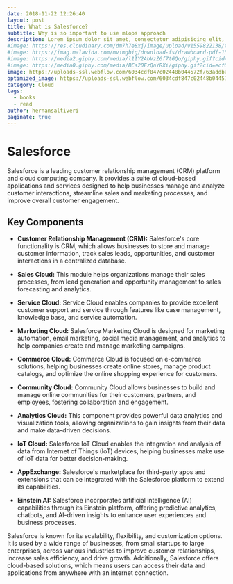 ```yaml
---
date: 2018-11-22 12:26:40
layout: post
title: What is Salesforce?
subtitle: Why is so important to use mlops approach
description: Lorem ipsum dolor sit amet, consectetur adipisicing elit, sed do eiusmod tempor incididunt ut labore et dolore magna aliqua.
#image: https://res.cloudinary.com/dm7h7e8xj/image/upload/v1559822138/theme9_v273a9.jpg
#image: https://imag.malavida.com/mvimgbig/download-fs/drawboard-pdf-15322-5.jpg
#image: https://media2.giphy.com/media/l1IY2AbVzZ6f7tGQo/giphy.gif?cid=ecf05e47c46f4c993306fa86540461d15f358257b387d43f&rid=giphy.gif
#image: https://media0.giphy.com/media/BCs20EzQnYRXi/giphy.gif?cid=ecf05e47f232b1b79d83818de57145545e1c0893e38473eb&rid=giphy.gif
image: https://uploads-ssl.webflow.com/6034cdf847c02448b044572f/63addbaab0871d4a40c6b7d8_60d96654d61fcd4353fa158f_salesforce1-min.png
optimized_image: https://uploads-ssl.webflow.com/6034cdf847c02448b044572f/63addbaab0871d4a40c6b7d8_60d96654d61fcd4353fa158f_salesforce1-min.png
category: Cloud
tags:
  - books
  - read
author: hernansaltiveri
paginate: true
---
```


# Salesforce

Salesforce is a leading customer relationship management (CRM) platform and cloud computing company. It provides a suite of cloud-based applications and services designed to help businesses manage and analyze customer interactions, streamline sales and marketing processes, and improve overall customer engagement.

## Key Components

- **Customer Relationship Management (CRM):** Salesforce's core functionality is CRM, which allows businesses to store and manage customer information, track sales leads, opportunities, and customer interactions in a centralized database.

- **Sales Cloud:** This module helps organizations manage their sales processes, from lead generation and opportunity management to sales forecasting and analytics.

- **Service Cloud:** Service Cloud enables companies to provide excellent customer support and service through features like case management, knowledge base, and service automation.

- **Marketing Cloud:** Salesforce Marketing Cloud is designed for marketing automation, email marketing, social media management, and analytics to help companies create and manage marketing campaigns.

- **Commerce Cloud:** Commerce Cloud is focused on e-commerce solutions, helping businesses create online stores, manage product catalogs, and optimize the online shopping experience for customers.

- **Community Cloud:** Community Cloud allows businesses to build and manage online communities for their customers, partners, and employees, fostering collaboration and engagement.

- **Analytics Cloud:** This component provides powerful data analytics and visualization tools, allowing organizations to gain insights from their data and make data-driven decisions.

- **IoT Cloud:** Salesforce IoT Cloud enables the integration and analysis of data from Internet of Things (IoT) devices, helping businesses make use of IoT data for better decision-making.

- **AppExchange:** Salesforce's marketplace for third-party apps and extensions that can be integrated with the Salesforce platform to extend its capabilities.

- **Einstein AI:** Salesforce incorporates artificial intelligence (AI) capabilities through its Einstein platform, offering predictive analytics, chatbots, and AI-driven insights to enhance user experiences and business processes.

Salesforce is known for its scalability, flexibility, and customization options. It is used by a wide range of businesses, from small startups to large enterprises, across various industries to improve customer relationships, increase sales efficiency, and drive growth. Additionally, Salesforce offers cloud-based solutions, which means users can access their data and applications from anywhere with an internet connection.
